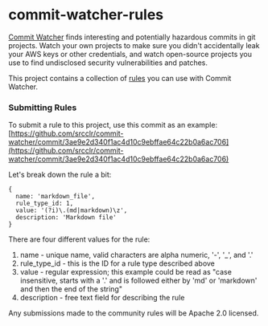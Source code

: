 # commit-watcher-rules

[Commit Watcher](https://github.com/srcclr/commit-watcher) finds interesting and potentially hazardous commits in git projects. Watch your own projects to make sure you didn't accidentally leak your AWS keys or other credentials, and watch open-source projects you use to find undisclosed security vulnerabilities and patches.

This project contains a collection of [rules](https://github.com/srcclr/commit-watcher/blob/master/config/rule_types.yml) you can use with Commit Watcher.

### Submitting Rules

To submit a rule to this project, use this commit as an example: [https://github.com/srcclr/commit-watcher/commit/3ae9e2d340f1ac4d10c9ebffae64c22b0a6ac706](https://github.com/srcclr/commit-watcher/commit/3ae9e2d340f1ac4d10c9ebffae64c22b0a6ac706)

Let's break down the rule a bit:

```
{
  name: 'markdown_file',
  rule_type_id: 1,
  value: '(?i)\.(md|markdown)\z',
  description: 'Markdown file'
}
```

There are four different values for the rule:

1. name - unique name, valid characters are alpha numeric, '-', '_', and '.'
2. rule\_type\_id - this is the ID for a rule type described above
3. value - regular expression; this example could be read as "case insensitive, starts with a '.' and is followed either by 'md' or 'markdown' and then the end of the string"
4. description - free text field for describing the rule

Any submissions made to the community rules will be Apache 2.0 licensed.
